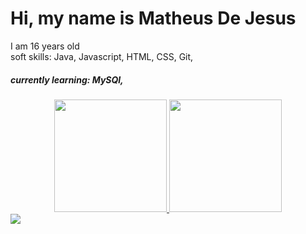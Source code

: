 <h1>Hi, my name is Matheus De Jesus</h1>
I am 16 years old<br>
soft skills: Java, Javascript, HTML, CSS, Git, 
<h5>currently learning: MySQl,  </h5>

<div align="center">
  <a href="https://github.com/MatheusJesusdev">
  <img height="180em" src="https://github-readme-stats.vercel.app/api?username=MatheusJesusdev&show_icons=true&theme=dark&include_all_commits=true&count_private=true"/>
  <img height="180em" src="https://github-readme-stats.vercel.app/api/top-langs/?username=MatheusJesusdev&layout=compact&langs_count=7&theme=dark"/>
</div>
  <div> 
  <a href="https://www.linkedin.com/in/MatheusJesusdev" target="_blank"><img src="https://img.shields.io/badge/-LinkedIn-%230077B5?style=for-the-badge&logo=linkedin&logoColor=white" target="_blank"></a> 
</div>
 

